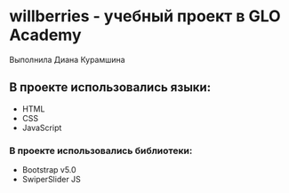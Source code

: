 # willberries - учебный проект в GLO Academy
Выполнила Диана Курамшина

## В проекте использовались языки:
- HTML
- CSS
- JavaScript

### В проекте использовались библиотеки:
- Bootstrap v5.0
- SwiperSlider JS
